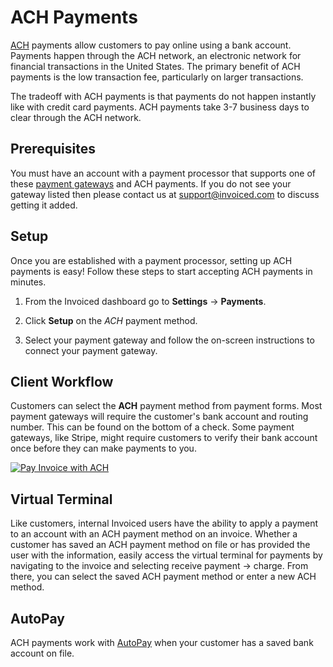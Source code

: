 # ACH Payments

[ACH](https://en.wikipedia.org/wiki/Automated_Clearing_House) payments allow customers to pay online using a bank account. Payments happen through the ACH network, an electronic network for financial transactions in the United States. The primary benefit of ACH payments is the low transaction fee, particularly on larger transactions.

The tradeoff with ACH payments is that payments do not happen instantly like with credit card payments. ACH payments take 3-7 business days to clear through the ACH network.

## Prerequisites

You must have an account with a payment processor that supports one of these [payment gateways](gateways) and ACH payments. If you do not see your gateway listed then please contact us at [support@invoiced.com](mailto:support@invoiced.com) to discuss getting it added.

## Setup

Once you are established with a payment processor, setting up ACH payments is easy! Follow these steps to start accepting ACH payments in minutes.

1. From the Invoiced dashboard go to **Settings** &rarr; **Payments**.

2. Click **Setup** on the *ACH* payment method.

3. Select your payment gateway and follow the on-screen instructions to connect your payment gateway.

## Client Workflow

Customers can select the **ACH** payment method from payment forms. Most payment gateways will require the customer's bank account and routing number. This can be found on the bottom of a check. Some payment gateways, like Stripe, might require customers to verify their bank account once before they can make payments to you.

[![Pay Invoice with ACH](/docs/img/pay-invoice-ach.png)](/docs/img/pay-invoice-ach.png)

## Virtual Terminal

Like customers, internal Invoiced users have the ability to apply a payment to an account with an ACH payment method on an invoice. Whether a customer has saved an ACH payment method on file or has provided the user with the information, easily access the virtual terminal for payments by navigating to the invoice and selecting receive payment -> charge. From there, you can select the saved ACH payment method or enter a new ACH method.

## AutoPay

ACH payments work with [AutoPay](/resources/docs/payments/autopay) when your customer has a saved bank account on file.